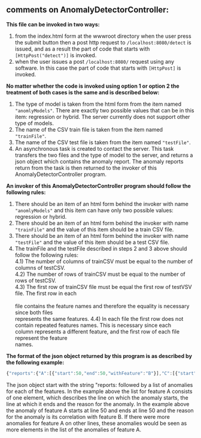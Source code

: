 ## comments on AnomalyDetectorController:

**This file can be invoked in two ways:**
1. from the index.html form at the wwwroot directory when the user
    press the submit button then a post http request to `/localhost:8080/detect`
    is issued, and as a result the part of code that starts with 
    `[HttpPost("detect")]` is invoked. 
2. when the user issues a post `/localhost:8080/` request using any software.
    In this case the part of code that starts with `[HttpPost]` is invoked.

**No matter whether the code is invoked using option 1 or option 2 
the treatment of both cases is the same and is described below:**
1. The type of model is taken from the html form from the item named
    `"anomlyModels"`. There are exactly two possible values that can
    be in this item: regression or hybrid. The server currently does not
    support other type of models.
2. The name of the CSV train file is taken from the item named 
    `"trainFile"`.
3. The name of the CSV test file is taken from the item named 
    `"testFile"`.
4. An asynchronous task is created to contact the server. This task transfers
    the two files and the type of model to the server, and returns
    a json object which contains the anomaly report. The anomaly reports
    return from the task is then returned to the invoker of this AnomalyDetectorController program. 

**An invoker of this AnomalyDetectorController program should follow the following rules:**
1. There should be an item of an html form behind the invoker with name
    `"anomlyModels"` and this item can have only two possible values:
    regression or hybrid.
2. There should be an item of an html form behind the invoker with name
    `"trainFile"` and the value of this item should be a train CSV
    file. 
3. There should be an item of an html form behind the invoker with name
    `"testFile"` and the value of this item should be a test CSV
    file. 
4. The trainFile and the testFile described in steps 2 and 3 above should
    follow the following rules:<br/>
    4.1) The number of columns of trainCSV must be equal to the number of columns of testCSV.<br/>
    4.2) The number of rows of trainCSV must be equal to the number of rows of testCSV.<br/>
    4.3) The first row of trainCSV file must be equal the first row of testVSV file.  The first row in each  <br/>         
    file contains the feature names and therefore the equality is necessary since both files                     
    represents the same features. 
    4.4) In each file the first row does not contain repeated features names. This is necessary since each            
    column represents a different feature, and the first row of each file represent the feature            
    names. 

**The format of the json object returned by this program is as described by the following example:**
```js
{"reports":{"A":[{"start":50,"end":50,"withFeature":"B"}],"C":[{"start":86,"end":86,"withFeature":"D"}]}}
```

The json object start with the string "reports: followed by a list of anomalies for each of the
features. In the example above the list for feature A consists of one element, which describes
the line on which the anomaly starts, the line at which it ends and the reason for the anomaly. 
In the example above the anomaly of feature A starts at line 50 and ends at line 50 and the
reason for the anomaly is its correlation with feature B. If there were more anomalies for
feature A on other lines, these anomalies would be seen as more elements in the
list of the anomalies of feature A.
